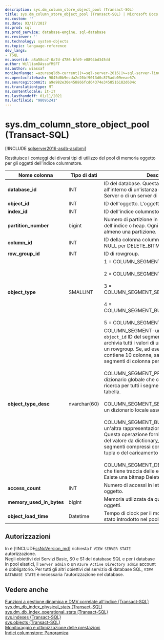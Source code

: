 ```yaml
---
description: sys.dm_column_store_object_pool (Transact-SQL)
title: sys.dm_column_store_object_pool (Transact-SQL) | Microsoft Docs
ms.custom: ''
ms.date: 03/17/2017
ms.prod: sql
ms.prod_service: database-engine, sql-database
ms.reviewer: ''
ms.technology: system-objects
ms.topic: language-reference
dev_langs:
- TSQL
ms.assetid: a8a58ca7-0a7d-4786-bfd9-e8894bd345dd
author: WilliamDAssafMSFT
ms.author: wiassaf
monikerRange: =azuresqldb-current||>=sql-server-2016||>=sql-server-linux-2017||=azuresqldb-mi-current
ms.openlocfilehash: 9045d0b9ecda2e20bf9013d0c875adb09eeae67c
ms.sourcegitcommit: a9e982e30e458866fcd64374e3458516182d604c
ms.translationtype: MT
ms.contentlocale: it-IT
ms.lasthandoff: 01/11/2021
ms.locfileid: "98095241"
---
```

# <a name="sysdm_column_store_object_pool-transact-sql"></a>sys.dm_column_store_object_pool (Transact-SQL)

[!INCLUDE [sqlserver2016-asdb-asdbmi](../../includes/applies-to-version/sqlserver2016-asdb-asdbmi.md)]

 Restituisce i conteggi dei diversi tipi di utilizzo del pool di memoria oggetto per gli oggetti dell'indice columnstore.  
  
|Nome colonna|Tipo di dati|Descrizione|  
|-----------------|---------------|-----------------|  
|**database_id**|INT|ID del database. Questa operazione è univoca all'interno di un'istanza di un database SQL Server o di un server di database SQL di Azure. |  
|**object_id**|INT|ID dell'oggetto. L'oggetto è uno dei object_types. | 
|**index_id**|INT|ID dell'indice columnstore.|  
|**partition_number**|bigint|Numero di partizione in base 1 all'interno dell'indice o heap. Ogni tabella o vista include almeno una partizione.| 
|**column_id**|INT|ID della colonna columnstore. Questo valore è NULL per DELETE_BITMAP.| 
|**row_group_id**|INT|ID di rowgroup.|
|**object_type**|SMALLINT|1 = COLUMN_SEGMENT<br /><br /> 2 = COLUMN_SEGMENT_PRIMARY_DICTIONARY<br /><br /> 3 = COLUMN_SEGMENT_SECONDARY_DICTIONARY<br /><br /> 4 = COLUMN_SEGMENT_BULKINSERT_DICTIONARY<br /><br /> 5 = COLUMN_SEGMENT_DELETE_BITMAP|  
|**object_type_desc**|nvarchar(60)|COLUMN_SEGMENT-un segmento di colonna. `object_id` ID del segmento. Un segmento archivia tutti i valori di una colonna all'interno di un rowgroup. Se, ad esempio, una tabella contiene 10 colonne, saranno presenti 10 segmenti di colonna per ogni rowgroup. <br /><br /> COLUMN_SEGMENT_PRIMARY_DICTIONARY: dizionario globale che contiene informazioni di ricerca per tutti i segmenti di colonna della tabella.<br /><br /> COLUMN_SEGMENT_SECONDARY_DICTIONARY: un dizionario locale associato a una colonna.<br /><br /> COLUMN_SEGMENT_BULKINSERT_DICTIONARY: un'altra rappresentazione del dizionario globale. Questa operazione fornisce una ricerca inversa del valore da dictionary_id. Utilizzato per creare segmenti compressi come parte del motore di tupla o del caricamento bulk.<br /><br /> COLUMN_SEGMENT_DELETE_BITMAP: bitmap che tiene traccia delle eliminazioni di segmenti. Esiste una bitmap Delete per partizione.|  
|**access_count**|INT|Numero di accessi in lettura o scrittura a questo oggetto.|  
|**memory_used_in_bytes**|bigint|Memoria utilizzata da questo oggetto nel pool di oggetti.|  
|**object_load_time**|Datetime|Tempo di clock per il momento in cui object_id è stato introdotto nel pool di oggetti.|  
  
## <a name="permissions"></a>Autorizzazioni  

In è [!INCLUDE[ssNoVersion_md](../../includes/ssnoversion-md.md)] richiesta l' `VIEW SERVER STATE` autorizzazione.   
Negli obiettivi dei Servizi Basic, S0 e S1 del database SQL e per i database in pool elastici, il `Server admin` o un `Azure Active Directory admin` account è obbligatorio. Per tutti gli altri obiettivi del servizio di database SQL, `VIEW DATABASE STATE` è necessaria l'autorizzazione nel database.   
 
## <a name="see-also"></a>Vedere anche  
  
 [Funzioni a gestione dinamica e DMV correlate all'indice &#40;Transact-SQL&#41;](../../relational-databases/system-dynamic-management-views/index-related-dynamic-management-views-and-functions-transact-sql.md)   
 [sys.dm_db_index_physical_stats &#40;Transact-SQL&#41;](../../relational-databases/system-dynamic-management-views/sys-dm-db-index-physical-stats-transact-sql.md)   
 [sys.dm_db_index_operational_stats &#40;Transact-SQL&#41;](../../relational-databases/system-dynamic-management-views/sys-dm-db-index-operational-stats-transact-sql.md)   
 [sys.indexes &#40;Transact-SQL&#41;](../../relational-databases/system-catalog-views/sys-indexes-transact-sql.md)   
 [sys.objects &#40;Transact-SQL&#41;](../../relational-databases/system-catalog-views/sys-objects-transact-sql.md)   
 [Monitoraggio e ottimizzazione delle prestazioni](../../relational-databases/performance/monitor-and-tune-for-performance.md)  
 [Indici columnstore: Panoramica](../../relational-databases/indexes/columnstore-indexes-overview.md) 
  
